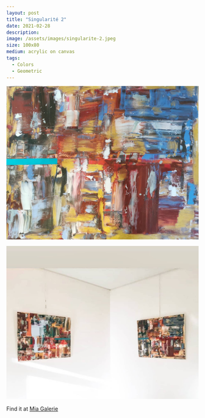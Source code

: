 ```yaml
---
layout: post
title: "Singularité 2"
date: 2021-02-28
description: 
image: /assets/images/singularite-2.jpeg
size: 100x80
medium: acrylic on canvas
tags:
  - Colors
  - Geometric
---
```



<p align="center">
  <img src="/assets/images/singularite-2.jpeg" />
</p>

<p align="center">
  <img src="/assets/images/singularite-1-2.jpeg" />
</p>

Find it at [Mia Galerie](https://www.instagram.com/mia.galerie/)
